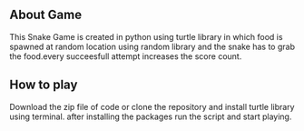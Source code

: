 ## About Game
This Snake Game is created in python using turtle library in which food is spawned at random location using random library and the snake has to grab the food.every succeesfull attempt increases the score count.

## How to play
Download the zip file of code or clone the repository and install turtle library using terminal.
after installing the packages run the script and start playing.
